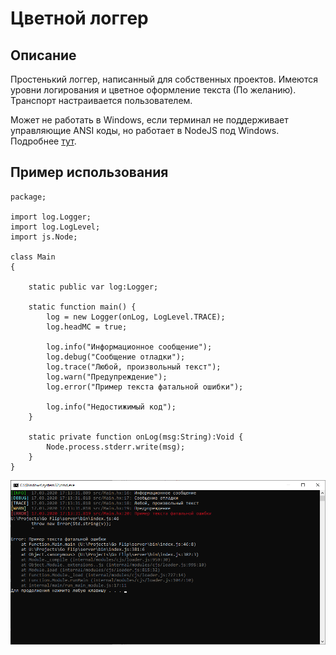 # Цветной логгер

Описание
------------------------------

Простенький логгер, написанный для собственных проектов.
Имеются уровни логирования и цветное оформление текста (По желанию). Транспорт настраивается пользователем.

Может не работать в Windows, если терминал не поддерживает управляющие ANSI коды, но работает в NodeJS под Windows.
Подробнее [тут](https://ru.wikipedia.org/wiki/%D0%A3%D0%BF%D1%80%D0%B0%D0%B2%D0%BB%D1%8F%D1%8E%D1%89%D0%B8%D0%B5_%D0%BF%D0%BE%D1%81%D0%BB%D0%B5%D0%B4%D0%BE%D0%B2%D0%B0%D1%82%D0%B5%D0%BB%D1%8C%D0%BD%D0%BE%D1%81%D1%82%D0%B8_ANSI "Управляющие последовательности ANSI").

Пример использования
------------------------------
```
package;

import log.Logger;
import log.LogLevel;
import js.Node;

class Main 
{
	
	static public var log:Logger;
	
	static function main() {
		log = new Logger(onLog, LogLevel.TRACE);
		log.headMC = true;
		
		log.info("Информационное сообщение");
		log.debug("Сообщение отладки");
		log.trace("Любой, произвольный текст");
		log.warn("Предупреждение");
		log.error("Пример текста фатальной ошибки");
		
		log.info("Недостижимый код");
	}
	
	static private function onLog(msg:String):Void {
		Node.process.stderr.write(msg);
	}
}
```
![Пример вывода](https://github.com/VolkovRA/GreenLogger/blob/master/example.png)
